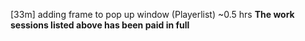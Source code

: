 [33m] adding frame to pop up window (Playerlist)
~0.5 hrs
**The work sessions listed above has been paid in full**